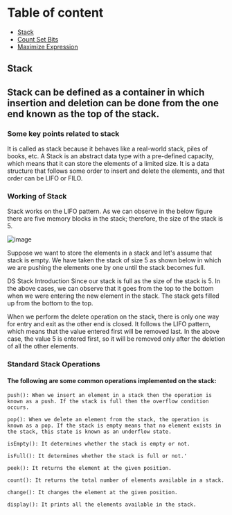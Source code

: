 # Table of content
- [Stack](##stack)
- [Count Set Bits](#count-set-bits)
- [Maximize Expression](#maximize-expression)

## Stack 

<h2>Stack can be defined as a container in which insertion and deletion can be done from the one end known as the top of the stack.</h2>

### Some key points related to stack
It is called as stack because it behaves like a real-world stack, piles of books, etc.
A Stack is an abstract data type with a pre-defined capacity, which means that it can store the elements of a limited size.
It is a data structure that follows some order to insert and delete the elements, and that order can be LIFO or FILO.
### Working of Stack
Stack works on the LIFO pattern. As we can observe in the below figure there are five memory blocks in the stack; therefore, the size of the stack is 5.

![image](https://user-images.githubusercontent.com/91309280/194521845-61888137-885e-47db-bd40-fa1919254231.png)

Suppose we want to store the elements in a stack and let's assume that stack is empty. We have taken the stack of size 5 as shown below in which we are pushing the elements one by one until the stack becomes full.

DS Stack Introduction
Since our stack is full as the size of the stack is 5. In the above cases, we can observe that it goes from the top to the bottom when we were entering the new element in the stack. The stack gets filled up from the bottom to the top.

When we perform the delete operation on the stack, there is only one way for entry and exit as the other end is closed. It follows the LIFO pattern, which means that the value entered first will be removed last. In the above case, the value 5 is entered first, so it will be removed only after the deletion of all the other elements.

### Standard Stack Operations
#### The following are some common operations implemented on the stack:

```
push(): When we insert an element in a stack then the operation is known as a push. If the stack is full then the overflow condition occurs.

pop(): When we delete an element from the stack, the operation is known as a pop. If the stack is empty means that no element exists in the stack, this state is known as an underflow state.

isEmpty(): It determines whether the stack is empty or not.

isFull(): It determines whether the stack is full or not.'

peek(): It returns the element at the given position.

count(): It returns the total number of elements available in a stack.

change(): It changes the element at the given position.

display(): It prints all the elements available in the stack.
```
